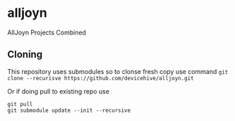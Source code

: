 # alljoyn
AllJoyn Projects Combined

## Cloning

This repository uses submodules so to clonse fresh copy use command
```git clone --recurisve https://github.com/devicehive/alljoyn.git```

Or if doing pull to existing repo use
```
git pull
git submodule update --init --recursive
```